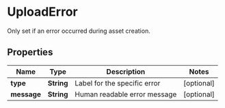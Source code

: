 

# UploadError

Only set if an error occurred during asset creation.
## Properties

Name | Type | Description | Notes
------------ | ------------- | ------------- | -------------
**type** | **String** | Label for the specific error |  [optional]
**message** | **String** | Human readable error message |  [optional]



